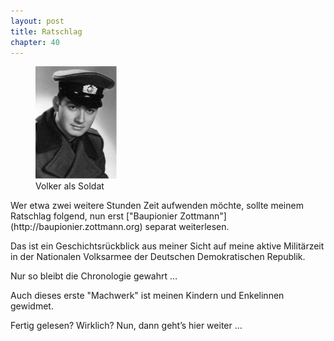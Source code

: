 ```yaml
---  
layout: post
title: Ratschlag
chapter: 40
---  
```




<figure class="left"><a href="/bilder/157.jpg" title="Klicken f&uuml;r Grossansicht" rel="facebox"><img title="Volker als Soldat" src="/bilder/thumb-157.png"></a><figcaption>Volker als Soldat</figcaption></figure>
 Wer etwa zwei weitere Stunden Zeit aufwenden möchte, sollte meinem
Ratschlag folgend, nun erst ["Baupionier
Zottmann"](http://baupionier.zottmann.org) separat weiterlesen.

Das ist ein Geschichtsrückblick aus meiner Sicht auf meine aktive Militärzeit
in der Nationalen Volksarmee der Deutschen Demokratischen Republik.

Nur so bleibt die Chronologie gewahrt …

Auch dieses erste "Machwerk" ist meinen Kindern und Enkelinnen gewidmet.

Fertig gelesen? Wirklich? Nun, dann geht’s hier weiter …
